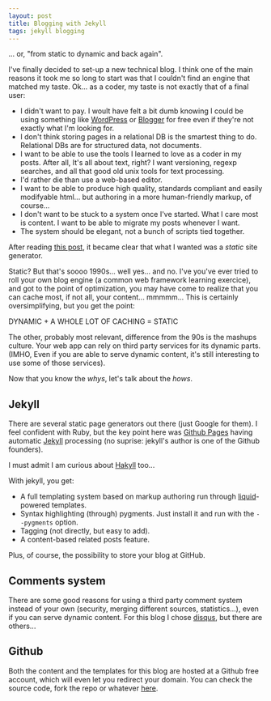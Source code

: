 ```yaml
---
layout: post
title: Blogging with Jekyll
tags: jekyll blogging
---
```


... or, "from static to dynamic and back again".

I've finally decided to set-up a new technical blog. I think one of
the main reasons it took me so long to start was that I couldn't find
an engine that matched my taste. Ok... as a coder, my taste is not
exactly that of a final user:

- I didn't want to pay. I woult have felt a bit dumb knowing I could
  be using something like [WordPress](http://www.wordpress.com) or
  [Blogger](http://www.blogger.com) for free even if they're not
  exactly what I'm looking for.
- I don't think storing pages in a relational DB is the smartest thing to
  do. Relational DBs are for structured data, not documents. 
- I want to be able to use the tools I learned to love as a coder in my
  posts. After all, It's all about text, right? I want versioning,
  regexp searches, and all that good old unix tools for text processing.
- I'd rather die than use a web-based editor.
- I want to be able to produce high quality, standards compliant and
  easily modifyable html... but authoring in a more human-friendly
  markup, of course... 
- I don't want to be stuck to a system once I've started. What I care
  most is content. I want to be able to migrate my posts whenever I want. 
- The system should be elegant, not a bunch of scripts tied together.

After reading [this
post](http://tom.preston-werner.com/2008/11/17/blogging-like-a-hacker.html),
it became clear that what I wanted was a *static* site generator.

Static? But that's soooo 1990s... well yes... and no. I've you've ever
tried to roll your own blog engine (a common web framework learning
exercice), and got to the point of optimization, you may have come to
realize that you can cache most, if not all, your
content... mmmmm... This is certainly oversimplifying, but you get the
point:

DYNAMIC + A WHOLE LOT OF CACHING = STATIC

The other, probably most relevant, difference from the 90s is the
mashups culture. Your web app can rely on third party services for its
dynamic parts. (IMHO, Even if you are able to serve dynamic content,
it's still interesting to use some of those services).

Now that you know the _whys_, let's talk about the _hows_.

## Jekyll
There are several static page generators out there (just Google for
them). I feel confident with Ruby, but the key point here was
[Github Pages](http://pages.github.com/) having automatic
[Jekyll](http://jekyllrb.com/) processing (no suprise: jekyll's author is
one of the Github founders). 

I must admit I am curious about [Hakyll](http://jaspervdj.be/hakyll/)
too... 

With jekyll, you get:

- A full templating system based on markup authoring run through
  [liquid](http://www.liquidmarkup.org/)-powered templates.
- Syntax highlighting (through) pygments. Just install it and run with
  the `--pygments` option.
- Tagging (not directly, but easy to add).
- A content-based related posts feature.

Plus, of course, the possibility to store your blog at GitHub.

## Comments system

There are some good reasons for using a third party comment system
instead of your own (security, merging different sources,
statistics...), even if you can serve dynamic content. For this blog I
chose [disqus](http://disqus.com/), but there are others...

## Github

Both the content and the templates for this blog are hosted at a
Github free account, which will even let you redirect your domain.
You can check the source code, fork the repo or whatever
[here](https://github.com/jarnaldich/jarnaldich.github.com).


